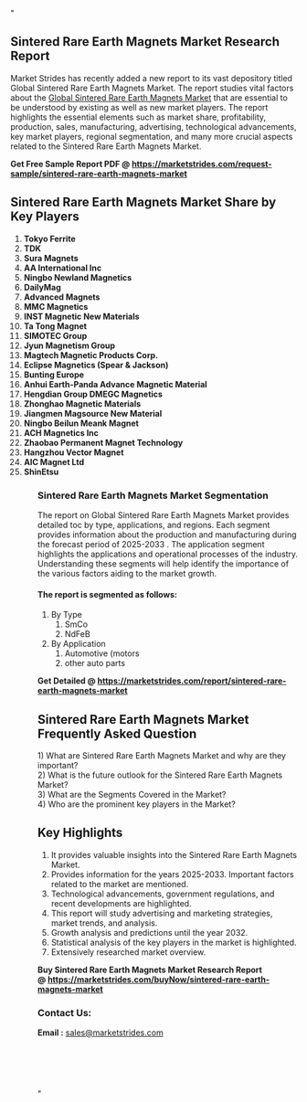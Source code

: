 "<h2>Sintered Rare Earth Magnets Market Research Report</h2>
<p>Market Strides has recently added a new report to its vast depository titled Global Sintered Rare Earth Magnets Market. The report studies vital factors about the&nbsp;<a href=https://marketstrides.com/report/sintered-rare-earth-magnets-market>Global Sintered Rare Earth Magnets Market</a>&nbsp;that are essential to be understood by existing as well as new market players. The report highlights the essential elements such as market share, profitability, production, sales, manufacturing, advertising, technological advancements, key market players, regional segmentation, and many more crucial aspects related to the Sintered Rare Earth Magnets Market.</p>
<p><strong>Get Free Sample Report PDF @&nbsp;<a href=https://marketstrides.com/request-sample/sintered-rare-earth-magnets-market>https://marketstrides.com/request-sample/sintered-rare-earth-magnets-market</a></strong></p>
<h2><strong>Sintered Rare Earth Magnets Market Share by Key Players</strong></h2>
<p><strong><ol><li>
Tokyo Ferrite</li><li>TDK</li><li>Sura Magnets</li><li>AA International Inc</li><li>Ningbo Newland Magnetics</li><li>DailyMag</li><li>Advanced Magnets</li><li>MMC Magnetics</li><li>INST Magnetic New Materials</li><li>Ta Tong Magnet</li><li>SIMOTEC Group</li><li>Jyun Magnetism Group</li><li>Magtech Magnetic Products Corp.</li><li>Eclipse Magnetics (Spear & Jackson)</li><li>Bunting Europe</li><li>Anhui Earth-Panda Advance Magnetic Material</li><li>Hengdian Group DMEGC Magnetics</li><li>Zhonghao Magnetic Materials</li><li>Jiangmen Magsource New Material</li><li>Ningbo Beilun Meank Magnet</li><li>ACH Magnetics Inc</li><li>Zhaobao Permanent Magnet Technology</li><li>Hangzhou Vector Magnet</li><li>AIC Magnet Ltd</li><li>ShinEtsu


</li><ol></strong></p>
<h3><strong>Sintered Rare Earth Magnets Market Segmentation</strong></h3>
<p>The report on Global Sintered Rare Earth Magnets Market provides detailed toc by type, applications, and regions. Each segment provides information about the production and manufacturing during the forecast period of 2025-2033
. The application segment highlights the applications and operational processes of the industry. Understanding these segments will help identify the importance of the various factors aiding to the market growth.</p>
<h4>The report is segmented as follows:</h4>
<p><ol><li>By Type<ol><li>SmCo</li><li>NdFeB</li></ol></li><li>By Application<ol><li>Automotive (motors</li><li>other auto parts</li></ol></li></ol></p>
<p><strong>Get Detailed @&nbsp;<a href=https://marketstrides.com/report/sintered-rare-earth-magnets-market>https://marketstrides.com/report/sintered-rare-earth-magnets-market</a></strong></p>
<h2 class=""clr-white mb-3""><strong>Sintered Rare Earth Magnets Market Frequently Asked Question</strong></h2>
<div class=""card-header"">1) What are&nbsp;Sintered Rare Earth Magnets Market and why are they important?
<div class=""card"">
<div class=""card-header"">2) What is the future outlook for the Sintered Rare Earth Magnets Market?</div>
</div>
</div>
<div class=""card-header"">3) What are the Segments Covered in the Market?</div>
<div class=""card-header"">4) Who are the prominent key players in the Market?</div>
<h2><strong>Key Highlights</strong></h2>
<div class=""card-header"">
<ol>
<li>It provides valuable insights into the Sintered Rare Earth Magnets Market.</li>
<li>Provides information for the years 2025-2033. Important factors related to the market are mentioned.</li>
<li>Technological advancements, government regulations, and recent developments are highlighted.</li>
<li>This report will study advertising and marketing strategies, market trends, and analysis.</li>
<li>Growth analysis and predictions until the year 2032.</li>
<li>Statistical analysis of the key players in the market is highlighted.</li>
<li>Extensively researched market overview.</li>
</ol>
<p><strong>Buy Sintered Rare Earth Magnets Market Research Report @&nbsp;<a href=https://marketstrides.com/buyNow/sintered-rare-earth-magnets-market>https://marketstrides.com/buyNow/sintered-rare-earth-magnets-market</a></strong></p>
<h3>Contact Us:</h3>
<p><strong>Email :</strong> <a href=mailto:sales@marketstrides.com>sales@marketstrides.com</a></p>
</div>
<p>&nbsp;</p>
<h3>&nbsp;</h3>"
